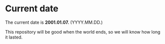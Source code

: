 # Current date

The current date is **2001.01.07.** (YYYY.MM.DD.)

This repository will be good when the world ends, so we will know how long it lasted.